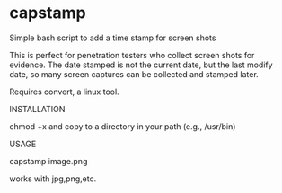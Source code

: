 # capstamp
Simple bash script to add a time stamp for screen shots

This is perfect for penetration testers who collect screen shots for evidence. The date stamped is not the current date, but the last modify date, so many screen captures can be collected and stamped later. 

Requires convert, a linux tool. 

INSTALLATION

chmod +x and copy to a directory in your path (e.g., /usr/bin) 

USAGE

capstamp image.png
  
  works with jpg,png,etc. 
  
  
